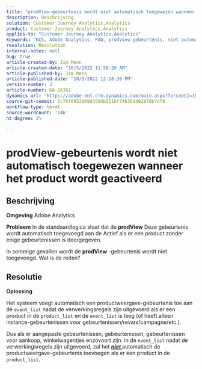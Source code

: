 ```yaml
---
title: "prodView-gebeurtenis wordt niet automatisch toegewezen wanneer het product wordt geactiveerd"
description: Beschrijving
solution: Customer Journey Analytics,Analytics
product: Customer Journey Analytics,Analytics
applies-to: "Customer Journey Analytics,Analytics"
keywords: "KCS, Adobe Analytics, FAQ, prodView-gebeurtenis, niet automatisch toegewezen, product, geactiveerd"
resolution: Resolution
internal-notes: null
bug: true
article-created-by: Jim Menn
article-created-date: "10/5/2022 11:58:26 AM"
article-published-by: Jim Menn
article-published-date: "10/5/2022 12:18:36 PM"
version-number: 3
article-number: KA-16381
dynamics-url: "https://adobe-ent.crm.dynamics.com/main.aspx?forceUCI=1&pagetype=entityrecord&etn=knowledgearticle&id=43d0a503-a544-ed11-bba1-000d3a3064b8"
source-git-commit: 5c76f6952069d4594b211bf74626dd92878b7df8
workflow-type: tm+mt
source-wordcount: '146'
ht-degree: 2%

---
```


# prodView-gebeurtenis wordt niet automatisch toegewezen wanneer het product wordt geactiveerd

## Beschrijving


<b>Omgeving</b>
Adobe Analytics

<b>Probleem</b>
In de standaardlogica staat dat de <b>prodView</b> Deze gebeurtenis wordt automatisch toegevoegd aan de Actief als er een product zonder enige gebeurtenissen is doorgegeven.

In sommige gevallen wordt de <b>prodView</b> -gebeurtenis wordt niet toegevoegd. Wat is de reden?


## Resolutie


<b>Oplossing</b>

Het systeem voegt automatisch een productweergave-gebeurtenis toe aan de `event_list` nadat de verwerkingsregels zijn uitgevoerd als er een product in de `product_list` en de `event_list` is leeg (of heeft alleen instance-gebeurtenissen voor gebeurtenissen/revars/campagne/etc.).

Dus als er aangepaste gebeurtenissen, gebeurtenissen, gebeurtenissen voor aankoop, winkelwagentjes enzovoort zijn. in de `event_list` nadat de verwerkingsregels zijn uitgevoerd, zal het <u><em><b>niet </b></em></u>automatisch de productweergave-gebeurtenis toevoegen als er een product in de `product_list`.
